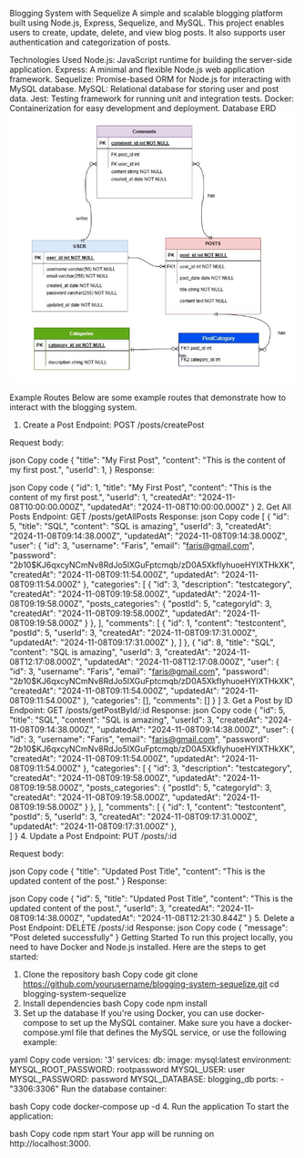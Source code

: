 Blogging System with Sequelize
A simple and scalable blogging platform built using Node.js, Express, Sequelize, and MySQL. This project enables users to create, update, delete, and view blog posts. It also supports user authentication and categorization of posts.

Technologies Used
Node.js: JavaScript runtime for building the server-side application.
Express: A minimal and flexible Node.js web application framework.
Sequelize: Promise-based ORM for Node.js for interacting with MySQL database.
MySQL: Relational database for storing user and post data.
Jest: Testing framework for running unit and integration tests.
Docker: Containerization for easy development and deployment.
Database ERD
![Database ERD](ERD.jpg)

Example Routes
Below are some example routes that demonstrate how to interact with the blogging system.

1. Create a Post
Endpoint: POST /posts/createPost

Request body:

json
Copy code
{
  "title": "My First Post",
  "content": "This is the content of my first post.",
  "userId": 1,
}
Response:

json
Copy code
{
  "id": 1,
  "title": "My First Post",
  "content": "This is the content of my first post.",
  "userId": 1,
  "createdAt": "2024-11-08T10:00:00.000Z",
  "updatedAt": "2024-11-08T10:00:00.000Z"
}
2. Get All Posts
Endpoint: GET /posts/getAllPosts
Response:
json
Copy code
[
    {
        "id": 5,
        "title": "SQL",
        "content": "SQL is amazing",
        "userId": 3,
        "createdAt": "2024-11-08T09:14:38.000Z",
        "updatedAt": "2024-11-08T09:14:38.000Z",
        "user": {
            "id": 3,
            "username": "Faris",
            "email": "faris@gmail.com",
            "password": "$2b$10$KJ6qxcyNCmNv8RdJo5lXGuFptcmqb/zD0A5XkfIyhuoeHYIXTHkXK",
            "createdAt": "2024-11-08T09:11:54.000Z",
            "updatedAt": "2024-11-08T09:11:54.000Z"
        },
        "categories": [
            {
                "id": 3,
                "description": "testcategory",
                "createdAt": "2024-11-08T09:19:58.000Z",
                "updatedAt": "2024-11-08T09:19:58.000Z",
                "posts_categories": {
                    "postId": 5,
                    "categoryId": 3,
                    "createdAt": "2024-11-08T09:19:58.000Z",
                    "updatedAt": "2024-11-08T09:19:58.000Z"
                }
            },
        ],
        "comments": [
            {
                "id": 1,
                "content": "testcontent",
                "postId": 5,
                "userId": 3,
                "createdAt": "2024-11-08T09:17:31.000Z",
                "updatedAt": "2024-11-08T09:17:31.000Z"
            },
        ]
    },
    {
        "id": 8,
        "title": "SQL",
        "content": "SQL is amazing",
        "userId": 3,
        "createdAt": "2024-11-08T12:17:08.000Z",
        "updatedAt": "2024-11-08T12:17:08.000Z",
        "user": {
            "id": 3,
            "username": "Faris",
            "email": "faris@gmail.com",
            "password": "$2b$10$KJ6qxcyNCmNv8RdJo5lXGuFptcmqb/zD0A5XkfIyhuoeHYIXTHkXK",
            "createdAt": "2024-11-08T09:11:54.000Z",
            "updatedAt": "2024-11-08T09:11:54.000Z"
        },
        "categories": [],
        "comments": []
    }
]
3. Get a Post by ID
Endpoint: GET /posts/getPostById/:id
Response:
json
Copy code
{
    "id": 5,
    "title": "SQL",
    "content": "SQL is amazing",
    "userId": 3,
    "createdAt": "2024-11-08T09:14:38.000Z",
    "updatedAt": "2024-11-08T09:14:38.000Z",
    "user": {
        "id": 3,
        "username": "Faris",
        "email": "faris@gmail.com",
        "password": "$2b$10$KJ6qxcyNCmNv8RdJo5lXGuFptcmqb/zD0A5XkfIyhuoeHYIXTHkXK",
        "createdAt": "2024-11-08T09:11:54.000Z",
        "updatedAt": "2024-11-08T09:11:54.000Z"
    },
    "categories": [
        {
            "id": 3,
            "description": "testcategory",
            "createdAt": "2024-11-08T09:19:58.000Z",
            "updatedAt": "2024-11-08T09:19:58.000Z",
            "posts_categories": {
                "postId": 5,
                "categoryId": 3,
                "createdAt": "2024-11-08T09:19:58.000Z",
                "updatedAt": "2024-11-08T09:19:58.000Z"
            }
        },
    ],
    "comments": [
        {
            "id": 1,
            "content": "testcontent",
            "postId": 5,
            "userId": 3,
            "createdAt": "2024-11-08T09:17:31.000Z",
            "updatedAt": "2024-11-08T09:17:31.000Z"
        },   
    ]
}
4. Update a Post
Endpoint: PUT /posts/:id

Request body:

json
Copy code
{
  "title": "Updated Post Title",
  "content": "This is the updated content of the post."
}
Response:

json
Copy code
{
    "id": 5,
    "title": "Updated Post Title",
    "content": "This is the updated content of the post.",
    "userId": 3,
    "createdAt": "2024-11-08T09:14:38.000Z",
    "updatedAt": "2024-11-08T12:21:30.844Z"
}
5. Delete a Post
Endpoint: DELETE /posts/:id
Response:
json
Copy code
{
  "message": "Post deleted successfully"
}
Getting Started
To run this project locally, you need to have Docker and Node.js installed. Here are the steps to get started:

1. Clone the repository
bash
Copy code
git clone https://github.com/yourusername/blogging-system-sequelize.git
cd blogging-system-sequelize
2. Install dependencies
bash
Copy code
npm install
3. Set up the database
If you're using Docker, you can use docker-compose to set up the MySQL container. Make sure you have a docker-compose.yml file that defines the MySQL service, or use the following example:

yaml
Copy code
version: '3'
services:
  db:
    image: mysql:latest
    environment:
      MYSQL_ROOT_PASSWORD: rootpassword
      MYSQL_USER: user
      MYSQL_PASSWORD: password
      MYSQL_DATABASE: blogging_db
    ports:
      - "3306:3306"
Run the database container:

bash
Copy code
docker-compose up -d
4. Run the application
To start the application:

bash
Copy code
npm start
Your app will be running on http://localhost:3000.